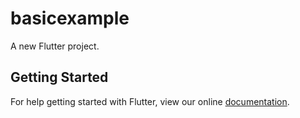 # basicexample

A new Flutter project.

## Getting Started

For help getting started with Flutter, view our online
[documentation](https://flutter.io/).
